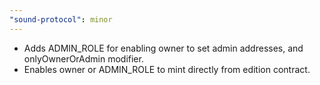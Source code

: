 ```yaml
---
"sound-protocol": minor
---
```


- Adds ADMIN_ROLE for enabling owner to set admin addresses, and onlyOwnerOrAdmin modifier.
- Enables owner or ADMIN_ROLE to mint directly from edition contract.
